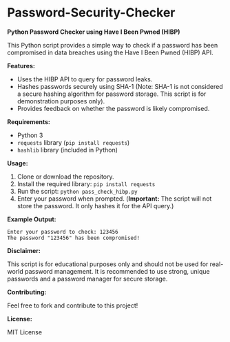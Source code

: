 # Password-Security-Checker


**Python Password Checker using Have I Been Pwned (HIBP)**

This Python script provides a simple way to check if a password has been compromised in data breaches using the Have I Been Pwned (HIBP) API.

**Features:**

* Uses the HIBP API to query for password leaks.
* Hashes passwords securely using SHA-1 (Note: SHA-1 is not considered a secure hashing algorithm for password storage. This script is for demonstration purposes only).
* Provides feedback on whether the password is likely compromised.

**Requirements:**

* Python 3
* `requests` library (`pip install requests`)
* `hashlib` library (included in Python)

**Usage:**

1. Clone or download the repository.
2. Install the required library: `pip install requests`
3. Run the script: `python pass_check_hibp.py`
4. Enter your password when prompted. (**Important:** The script will not store the password. It only hashes it for the API query.)

**Example Output:**

```
Enter your password to check: 123456
The password "123456" has been compromised!
```

**Disclaimer:**

This script is for educational purposes only and should not be used for real-world password management.  It is recommended to use strong, unique passwords and a password manager for secure storage. 

**Contributing:**

Feel free to fork and contribute to this project!

**License:**

MIT License
